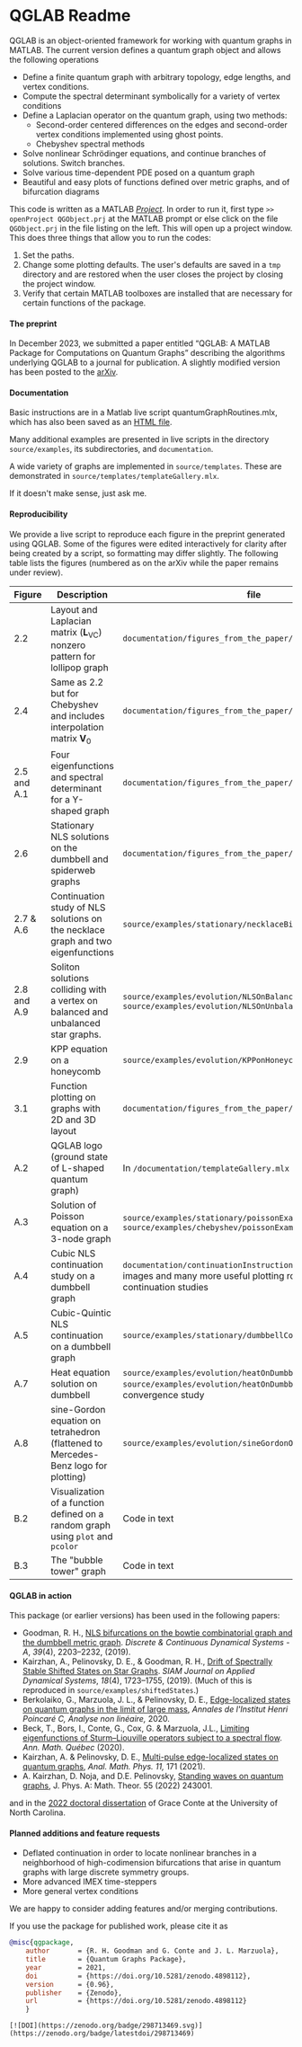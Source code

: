 # QGLAB Readme

QGLAB is an object-oriented framework for working with quantum graphs in MATLAB. The current version defines a quantum graph object and allows the following operations

* Define a finite quantum graph with arbitrary topology, edge lengths, and vertex conditions.
* Compute the spectral determinant symbolically for a variety of vertex conditions
* Define a Laplacian operator on the quantum graph, using two methods:
   * Second-order centered differences on the edges and second-order vertex conditions implemented using ghost points.
   * Chebyshev spectral methods
* Solve nonlinear Schrödinger equations, and continue branches of solutions. Switch branches.
* Solve various time-dependent PDE posed on a quantum graph
* Beautiful and easy plots of functions defined over metric graphs, and of bifurcation diagrams

This code is written as a MATLAB [_Project_](https://www.mathworks.com/help/simulink/project-management.html). In order to run it, first type
```>> openProject QGObject.prj``` 
at the MATLAB prompt or else click on the file `QGObject.prj` in the file listing on the left. 
This will open up a project window. This does three things that allow you to run the codes:

1. Set the paths.
2. Change some plotting defaults. The user's defaults are saved in a `tmp` directory and are restored when the user closes the project by closing the project window.
3. Verify that certain MATLAB toolboxes are installed that are necessary for certain functions of the package.

#### The preprint

In December 2023, we submitted a paper entitled “QGLAB: A MATLAB Package for Computations on Quantum Graphs” describing the algorithms underlying QGLAB to a journal for publication. A slightly modified version has been posted to the [arXiv](https://arxiv.org/abs/2401.00561).

#### Documentation

Basic instructions are in a Matlab live script quantumGraphRoutines.mlx, which has also been saved as an [HTML file](quantumGraphRoutines.html).

Many additional examples are presented in live scripts in the directory `source/examples`, its subdirectories, and `documentation`.

A wide variety of graphs are implemented in `source/templates`. These are demonstrated in `source/templates/templateGallery.mlx`.

If it doesn't make sense, just ask me.

#### Reproducibility

We provide a live script to reproduce each figure in the preprint generated using QGLAB. Some of the figures were edited interactively for clarity after being created by a script, so formatting may differ slightly. The following table lists the figures (numbered as on the arXiv while the paper remains under review).

| Figure      | Description                                                  | file                                                         |
| ----------- | ------------------------------------------------------------ | ------------------------------------------------------------ |
| 2.2         | Layout and Laplacian matrix ($\mathbf{L}_{\mathrm{VC}}$) nonzero pattern for lollipop graph | `documentation/figures_from_the_paper/figure2p2.mlx`         |
| 2.4         | Same as 2.2 but for Chebyshev and includes interpolation matrix $\mathbf{V}_0$ | `documentation/figures_from_the_paper/figure2p4.mlx`         |
| 2.5 and A.1 | Four eigenfunctions and spectral determinant for a Y-shaped graph | `documentation/figures_from_the_paper/figure2p5.mlx`         |
| 2.6         | Stationary NLS solutions on the dumbbell and spiderweb graphs | `documentation/figures_from_the_paper/figure2p6.mlx`         |
| 2.7 & A.6   | Continuation study of NLS solutions on the necklace graph and two eigenfunctions | `source/examples/stationary/necklaceBifurcationDiagram.mlx`  |
| 2.8 and A.9 | Soliton solutions colliding with a vertex on balanced and unbalanced star graphs. | `source/examples/evolution/NLSOnBalancedStar23t.mlx` and `source/examples/evolution/NLSOnUnbalancedStar23t.mlx` |
| 2.9         | KPP equation on a honeycomb                                  | `source/examples/evolution/KPPonHoneycomb.mlx`               |
| 3.1         | Function plotting on graphs with 2D and 3D layout            | `documentation/figures_from_the_paper/figure3p1.mlx`         |
| A.2         | QGLAB logo (ground state of L-shaped quantum graph)          | In  `/documentation/templateGallery.mlx`                     |
| A.3         | Solution of Poisson equation on a 3-node graph               | `source/examples/stationary/poissonExample.mlx` and `source/examples/chebyshev/poissonExampleChebyshev.mlx` |
| A.4         | Cubic NLS continuation study on a dumbbell graph             | `documentation/continuationInstructions.mlx` contains these images and many more useful plotting routines for continuation studies |
| A.5         | Cubic-Quintic NLS continuation on a dumbbell graph           | `source/examples/stationary/dumbbellContinuation35.mlx`      |
| A.7         | Heat equation solution on dumbbell                           | `source/examples/evolution/heatOnDumbbell.mlx` also see `source/examples/evolution/heatOnDumbbellTestOrder.mlx`  for convergence study |
| A.8         | sine-Gordon equation on tetrahedron (flattened to Mercedes-Benz logo for plotting) | `source/examples/evolution/sineGordonOnTetra.mlx`            |
| B.2         | Visualization of a function defined on a random graph using `plot` and `pcolor` | Code in text                                                 |
| B.3         | The "bubble tower" graph                                     | Code in text                                                 |

#### QGLAB in action

This package (or earlier versions) has been used in the following papers:

* Goodman, R. H., [NLS bifurcations on the bowtie combinatorial graph and the dumbbell metric graph](http://doi.org/10.3934/dcds.2019093). *Discrete & Continuous Dynamical Systems - A*, *39*(4), 2203–2232, (2019). 
* Kairzhan, A., Pelinovsky, D. E., & Goodman, R. H., [Drift of Spectrally Stable Shifted States on Star Graphs](http://doi.org/10.1137/19M1246146). *SIAM Journal on Applied Dynamical Systems*, *18*(4), 1723–1755, (2019).  (Much of this is reproduced in `source/examples/shiftedStates`.)
* Berkolaiko, G., Marzuola, J. L., & Pelinovsky, D. E., [Edge-localized states on quantum graphs in the limit of large mass](https://doi.org/10.1016/j.anihpc.2020.11.003), _Annales de l'Institut Henri Poincaré C, Analyse non linéaire,_ 2020.
* Beck, T., Bors, I., Conte, G., Cox, G. & Marzuola, J.L., [Limiting eigenfunctions of Sturm–Liouville operators subject to a spectral flow](https://doi.org/10.1007/s40316-020-00142-6). *Ann. Math. Québec* (2020).  
* Kairzhan, A. & Pelinovsky, D. E., [Multi-pulse edge-localized states on quantum graphs](https://doi.org/10.1007/s13324-021-00603-3), *Anal. Math. Phys.* *11,* 171 (2021).
* A. Kairzhan, D. Noja, and D.E. Pelinovsky, [Standing waves on quantum graphs](https://doi.org/10.1088/1751-8121/ac6c60), J. Phys. A: Math. Theor. 55 (2022) 243001. 

and in the [2022 doctoral dissertation](https://cdr.lib.unc.edu/concern/dissertations/8623j7218?locale=en) of Grace Conte at the University of North Carolina.

#### Planned additions and feature requests

* Deflated continuation in order to locate nonlinear branches in a neighborhood of high-codimension bifurcations that arise in quantum graphs with large discrete symmetry groups.
* More advanced IMEX time-steppers
* More general vertex conditions

We are happy to consider adding features and/or merging contributions.

If you use the package for published work, please cite it as

```bibtex
@misc{qgpackage,
    author       = {R. H. Goodman and G. Conte and J. L. Marzuola},
    title        = {Quantum Graphs Package},
    year         = 2021,
    doi          = {https://doi.org/10.5281/zenodo.4898112},
    version      = {0.96},
    publisher    = {Zenodo},
    url          = {https://doi.org/10.5281/zenodo.4898112}
    }
```



```
[![DOI](https://zenodo.org/badge/298713469.svg)](https://zenodo.org/badge/latestdoi/298713469)
```

